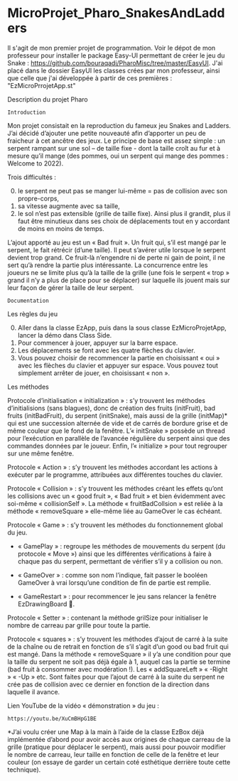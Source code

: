 # MicroProjet_Pharo_SnakesAndLadders

Il s'agit de mon premier projet de programmation. Voir le dépot de mon professeur pour installer le package Easy-UI permettant de créer le jeu du Snake : https://github.com/bouraqadi/PharoMisc/tree/master/EasyUI. J'ai placé dans le dossier EasyUI les classes crées par mon professeur, ainsi que celle que j'ai développée à partir de ces premières : "EzMicroPrrojetApp.st"

Description du projet Pharo

	Introduction 

Mon projet consistait en la reproduction du fameux jeu Snakes and Ladders. J’ai décidé d’ajouter une petite nouveauté afin d’apporter un peu de fraicheur à cet ancêtre des jeux. Le principe de base est assez simple : un serpent rampant sur une sol – de taille fixe - dont la taille croît au fur et à mesure qu’il mange (des pommes, oui un serpent qui mange des pommes : Welcome to 2022). 

Trois difficultés : 

0) le serpent ne peut pas se manger lui-même = pas de collision avec son propre-corps,
1) sa vitesse augmente avec sa taille,
2) le sol n’est pas extensible (grille de taille fixe).
Ainsi plus il grandit, plus il faut être minutieux dans ses choix de déplacements tout en y accordant de moins en moins de temps.

L’ajout apporté au jeu est un « Bad fruit ». Un fruit qui, s’il est mangé par le serpent, le fait rétrécir (d’une taille). Il peut s’avérer utile lorsque le serpent devient trop grand. Ce fruit-là n’engendre ni de perte ni gain de point, il ne sert qu’à rendre la partie plus intéressante. La concurrence entre les joueurs ne se limite plus qu’à la taille de la grille (une fois le serpent « trop » grand il n’y a plus de place pour se déplacer) sur laquelle ils jouent mais sur leur façon de gérer la taille de leur serpent.

	Documentation 

Les règles du jeu

0)	Aller dans la classe EzApp, puis dans la sous classe EzMicroProjetApp, lancer la démo dans Class Side.
1)	Pour commencer à jouer, appuyer sur la barre espace.
2)	Les déplacements se font avec les quatre flèches du clavier. 
3)	Vous pouvez choisir de recommencer la partie en choisissant « oui » avec les flèches du clavier et appuyer sur espace. Vous pouvez tout simplement arrêter de jouer, en choisissant « non ».


Les méthodes 

Protocole d’initialisation « initialization » : s’y trouvent les méthodes d’initialisions (sans blagues), donc de création des fruits (initFruit), bad fruits (initBadFruit), du serpent (initSnake), mais aussi de la grille (initMap)* qui est une succession alternée de vide et de carrés de bordure grise et de même couleur que le fond de la fenêtre. L’« initSnake » possède un thread pour l’exécution en parallèle de l’avancée régulière du serpent ainsi que des commandes données par le joueur. Enfin, l’« initialize » pour  tout regrouper sur une même fenêtre.

Protocole « Action » : s’y trouvent les méthodes accordant les actions à exécuter par le programme, attribuées aux différentes touches du clavier.

Protocole « Collision » : s’y trouvent les méthodes créant les effets qu’ont les collisions avec un « good fruit », « Bad fruit » et bien évidemment avec soi-même « collisionSelf ». La méthode « fruitBadCollsion » est reliée à la méthode « removeSquare » elle-même liée au GameOver le cas échéant.

Protocole « Game » : s’y trouvent les méthodes du fonctionnement global du jeu.

-	« GamePlay » : regroupe les méthodes de mouvements du serpent (du protocole « Move ») ainsi que les différentes vérifications à faire à chaque pas du serpent, permettant de vérifier s’il y a collision ou non.

-	« GameOver » : comme son nom l’indique, fait passer le booléen GameOver à vrai lorsqu’une condition de fin de partie est remplie.


-	« GameRestart » : pour recommencer le jeu sans relancer la fenêtre EzDrawingBoard .

Protocole « Setter » : contenant la méthode grilSize pour initialiser le nombre de carreau par grille pour toute la partie.

Protocole « squares » : s’y trouvent les méthodes d’ajout de carré à la suite de la chaîne ou de retrait en fonction de s’il s’agit d’un good ou bad fruit qui est mangé. Dans la méthode « removeSquare » il y’a une condition pour que la taille du serpent ne soit pas déjà égale à 1, auquel cas la partie se termine (bad fruit à consommer avec modération !). Les « addSquareLeft » « -Right » « -Up » etc. Sont faites pour que l’ajout de carré à la suite du serpent ne crée pas de collision avec ce dernier en fonction de la direction dans laquelle il avance.

Lien YouTube de la vidéo « démonstration » du jeu :

	https://youtu.be/XuCmBHpG1BE


*J’ai voulu créer une Map à la main à l’aide de la classe EzBox déjà implémentée d’abord pour avoir accès aux origines de chaque carreau de la grille (pratique pour déplacer le serpent), mais aussi pour pouvoir modifier le nombre de carreau, leur taille en fonction de celle de la fenêtre et leur couleur (on essaye de garder un certain coté esthétique derrière toute cette technique).

